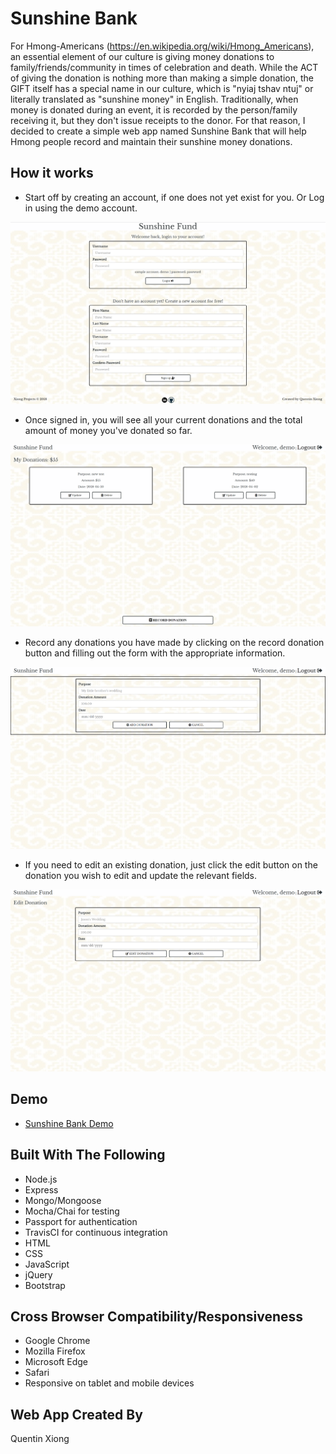 # Sunshine Bank
For Hmong-Americans (https://en.wikipedia.org/wiki/Hmong_Americans), an essential element of our culture is giving money donations to family/friends/community in times of celebration and death. While the ACT of giving the donation is nothing more than making a simple donation, the GIFT itself has a special name in our culture, which is "nyiaj tshav ntuj" or literally translated as "sunshine money" in English. Traditionally, when money is donated during an event, it is recorded by the person/family receiving it, but they don't issue receipts to the donor. For that reason, I decided to create a simple web app named Sunshine Bank that will help Hmong people record and maintain their sunshine money donations.  

## How it works
- Start off by creating an account, if one does not yet exist for you. Or Log in using the demo account.

![Sign In/Sign Up](public/images/home.png)

- Once signed in, you will see all your current donations and the total amount of money you've donated so far.

![Donations](public/images/dashboard.png)

- Record any donations you have made by clicking on the record donation button and filling out the form with the appropriate information.

![Add Donation](public/images/record.png)

- If you need to edit an existing donation, just click the edit button on the donation you wish to edit and update the relevant fields.

![Edit Donation](public/images/edit.png)


## Demo
- [Sunshine Bank Demo](https://sunshine-fund.herokuapp.com/index.html)

## Built With The Following 
- Node.js
- Express
- Mongo/Mongoose 
- Mocha/Chai for testing
- Passport for authentication
- TravisCI for continuous integration
- HTML 
- CSS
- JavaScript
- jQuery
- Bootstrap

## Cross Browser Compatibility/Responsiveness
- Google Chrome
- Mozilla Firefox
- Microsoft Edge
- Safari
- Responsive on tablet and mobile devices

## Web App Created By
Quentin Xiong